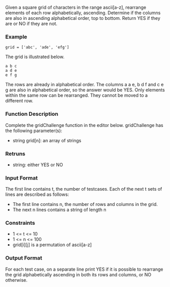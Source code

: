 Given a square grid of characters in the range ascii[a-z], rearrange elements of each row alphabetically, ascending. Determine if the columns are also in ascending alphabetical order, top to bottom. Return YES if they are or NO if they are not.

### Example

```
grid = ['abc', 'ade', 'efg']
```

The grid is illustrated below.

```
a b c
a d e
e f g
```

The rows are already in alphabetical order. The columns a a e, b d f and c e g are also in alphabetical order, so the answer would be YES. Only elements within the same row can be rearranged. They cannot be moved to a different row.

### Function Description

Complete the gridChallenge function in the editor below.
gridChallenge has the following parameter(s):

- string grid[n]: an array of strings

### Retruns

- string: either YES or NO

### Input Format

The first line contains t, the number of testcases.
Each of the next t sets of lines are described as follows:

- The first line contains n, the number of rows and columns in the grid.
- The next n lines contains a string of length n

### Constraints

- 1 <= t <= 10
- 1 <= n <= 100
- grid[i][j] is a permutation of ascii[a-z]

### Output Format

For each test case, on a separate line print YES if it is possible to rearrange the grid alphabetically ascending in both its rows and columns, or NO otherwise.
